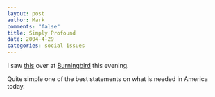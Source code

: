 ```yaml
--- 
layout: post
author: Mark
comments: "false"
title: Simply Profound
date: 2004-4-29
categories: social issues
---
```

I saw <a href="http://weblog.burningbird.net/archives/2004/04/29/lord-grant-me-tolerance/" title="Lord Grant Me Tolerance">this</a> over at <a href="http://weblog.burningbird.net/" title="Burningbird">Burningbird</a> this evening.

Quite simple one of the best statements on what is needed in America today.
